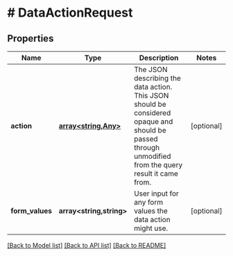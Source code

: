 # # DataActionRequest

## Properties

Name | Type | Description | Notes
------------ | ------------- | ------------- | -------------
**action** | [**array<string,Any>**](Any.md) | The JSON describing the data action. This JSON should be considered opaque and should be passed through unmodified from the query result it came from. | [optional]
**form_values** | **array<string,string>** | User input for any form values the data action might use. | [optional]

[[Back to Model list]](../../README.md#models) [[Back to API list]](../../README.md#endpoints) [[Back to README]](../../README.md)
